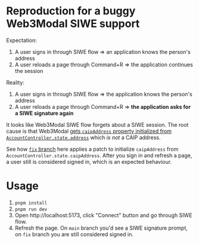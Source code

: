 # Reproduction for a buggy Web3Modal SIWE support

Expectation:

1. A user signs in through SIWE flow ⇒ an application knows the person's address
2. A user reloads a page through Command+R ⇒ the application continues the session

Reality:

1. A user signs in through SIWE flow ⇒ the application knows the person's address
2. A user reloads a page through Command+R ⇒ **the application asks for a SIWE signature again**

It looks like Web3Modal SIWE flow forgets about a SIWE session. The root cause is that
Web3Modal [gets `caipAddress` property
initialized from `AccountController.state.address`](https://github.com/WalletConnect/web3modal/blob/V4/packages/scaffold/src/modal/w3m-modal/index.ts#L170) which _is not_ a CAIP address.

See how [`fix` branch](https://github.com/ukstv/web3modal-caip-repro/tree/fix) here applies a patch to initialize `caipAddress` from `AccountController.state.caipAddress`.
After you sign in and refresh a page, a user still is considered signed in, which is an expected behaviour.

# Usage

1. `pnpm install`
2. `pnpm run dev`
3. Open http://localhost:5173, click "Connect" button and go through SIWE flow.
4. Refresh the page. On `main` branch you'd see a SIWE signature prompt, on `fix` branch you are still considered signed in.